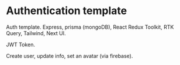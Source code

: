 # Authentication template

Auth template. Express, prisma (mongoDB), React Redux Toolkit, RTK Query, Tailwind, Next UI.

JWT Token.

Create user, update info, set an avatar (via firebase).
